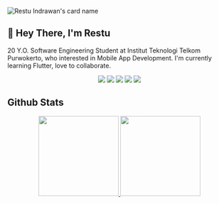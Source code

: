 ![Restu Indrawan's card name](https://cardivo.vercel.app/api?name=Restu%20Indrawan&image=https://avatars.githubusercontent.com/u/57904667&description=20%20Y.O.%20Software%20Engineering%20Student,%20Mobile%20App%20Developer&backgroundColor=%23ecf0f1&instagram=ip.restu&github=restuindrawan&twitter=restu_indrawan&pattern=fourPointStars&colorPattern=%23eaeaea&)

## 👋 Hey There, I'm Restu
20 Y.O. Software Engineering Student at Institut Teknologi Telkom Purwokerto, who interested in Mobile App Development. I'm currently learning Flutter, love to collaborate.

<p align="center">
  <img src="https://img.shields.io/badge/Dart-0175C2?style=for-the-badge&logo=dart&logoColor=white">
  <img src="https://img.shields.io/badge/Flutter-02569B?style=for-the-badge&logo=flutter&logoColor=white">
  <img src="https://img.shields.io/badge/Laravel-b90b00?style=for-the-badge&logo=laravel&logoColor=white">
  <img src="https://img.shields.io/badge/Tailwind%20CSS-38bdf8?style=for-the-badge&logo=tailwindcss&logoColor=white">
  <img src="https://img.shields.io/badge/Firebase-FFA611?style=for-the-badge&logo=firebase&logoColor=white">
</p>

## Github Stats
<p align="center">
<a href="https://github.com/restuindrawan">
  <img height="180em" src="https://github-readme-stats-eight-theta.vercel.app/api?username=restuindrawan&show_icons=true&theme=onedark">
  <img height="180em" src="https://github-readme-stats-eight-theta.vercel.app/api/top-langs/?username=restuindrawan&langs_count=8&layout=compact&theme=onedark">
</a>
</p>
